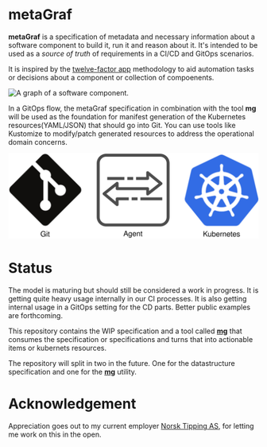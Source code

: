 # metaGraf

**metaGraf** is a specification of metadata and necessary information about a software component to build it, run it and reason about it. It's intended to be used as a *source of truth* of requirements in a CI/CD and GitOps scenarios.
 
It is inspired by the <a href="https://12factor.net">twelve-factor app</a> 
methodology to aid automation tasks or decisions about a component or collection of compoenents.  

<img src="https://github.com/laetho/metagraf/raw/master/docs/component.png" alt="A graph of a software component.">

In a GitOps flow, the metaGraf specification in combination with the tool **mg** will be used as the foundation for manifest generation of the Kubernetes resources(YAML/JSON) that should go into Git. You can use tools like Kustomize to modify/patch generated resources to address the operational domain concerns. 

![Foundation of GitOps](gitops.svg ':text-align=center')

# Status

The model is maturing but should still be considered a work in progress. It is getting quite heavy
usage internally in our CI processes. It is also getting internal usage in a GitOps setting for the 
CD parts. Better public examples are forthcoming.

This repository contains the WIP specification and a tool called **[mg](/docs/mg.md)**
that consumes the specification or specifications and turns that into
actionable items or kubernets resources.

The repository will split in two in the future. One for the datastructure specification
and one for the **[mg](/docs/mg.md)** utility.


# Acknowledgement

Appreciation goes out to my current employer <a href="https://www.norsk-tipping.no">Norsk Tipping AS</a>,
for letting me work on this in the open. 
